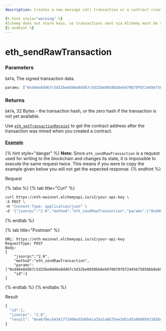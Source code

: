```yaml
---
description: Creates a new message call transaction or a contract creation for signed transactions.

{% hint style="warning" %}
Alchemy does not store keys, so transactions sent via Alchemy must be signed ahead of time using another provider like [ethers](https://docs.ethers.io/v5/api/signer/) \(via `eth_signTransaction`\) and sent with `eth_sendRawTransaction`.
{% endhint %}
---
```


# eth\_sendRawTransaction

### Parameters

`DATA`, The signed transaction data. 

```javascript
params: ["0xd46e8dd67c5d32be8d46e8dd67c5d32be8058bb8eb970870f072445675058bb8eb970870f072445675"]
```

### Returns

`DATA`, 32 Bytes - the transaction hash, or the zero hash if the transaction is not yet available. 

Use [`eth_getTransactionReceipt`](./#eth_gettransactionreceipt) to get the contract address after the transaction was mined when you created a contract.

#### [Example](https://composer.alchemyapi.io/?composer_state=%7B%22network%22%3A0%2C%22methodName%22%3A%22eth_sendRawTransaction%22%2C%22paramValues%22%3A%5B%220xd46e8dd67c5d32be8d46e8dd67c5d32be8058bb8eb970870f072445675058bb8eb970870f072445675%22%5D%7D)

{% hint style="danger" %}
**Note:** Since `eth_sendRawTransaction` is a request used for writing to the blockchain and changes its state, it is impossible to execute the same request twice. This means if you were to copy the example given below you will not get the expected response. 
{% endhint %}

Request

{% tabs %}
{% tab title="Curl" %}
```bash
curl https://eth-mainnet.alchemyapi.io/v2/your-api-key \
-X POST \
-H "Content-Type: application/json" \
-d '{"jsonrpc":"2.0","method":"eth_sendRawTransaction","params":["0xd46e8dd67c5d32be8d46e8dd67c5d32be8058bb8eb970870f072445675058bb8eb970870f072445675"],"id":1}'
```
{% endtab %}

{% tab title="Postman" %}
```http
URL: https://eth-mainnet.alchemyapi.io/v2/your-api-key
RequestType: POST
Body: 
{
    "jsonrpc":"2.0",
    "method":"eth_sendRawTransaction",
    "params":["0xd46e8dd67c5d32be8d46e8dd67c5d32be8058bb8eb970870f072445675058bb8eb970870f072445675"],
    "id":1
}
```
{% endtab %}
{% endtabs %}

Result

```javascript
{
  "id":1,
  "jsonrpc": "2.0",
  "result": "0xe670ec64341771606e55d6b4ca35a1a6b75ee3d5145a99d05921026d1527331"
}
```